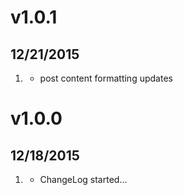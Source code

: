 # v1.0.1
## 12/21/2015

1. [](#bugfix)
    * post content formatting updates


# v1.0.0
## 12/18/2015

1. [](#new)
    * ChangeLog started...
